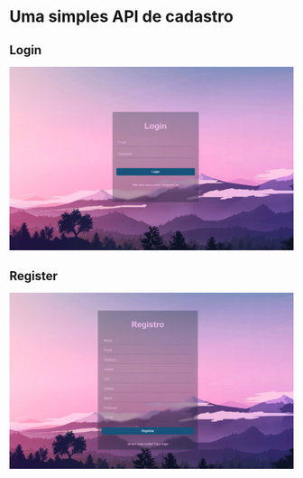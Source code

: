 # Uma simples API de cadastro

## Login
![Login](assets/login_final.png)

## Register
![Register](assets/Register_final.png)